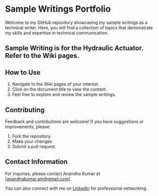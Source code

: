 # Sample Writings Portfolio

Welcome to my GitHub repository showcasing my sample writings as a technical writer. Here, you will find a collection of topics that demonstrate my skills and expertise in technical communication.

## Sample Writing is for the Hydraulic Actuator. Refer to the Wiki pages.

## How to Use

1. Navigate to the Wiki pages of your interest.
2. Click on the document title to view the content.
3. Feel free to explore and review the sample writings.

## Contributing

Feedback and contributions are welcome! If you have suggestions or improvements, please:

1. Fork the repository.
2. Make your changes.
3. Submit a pull request.

## Contact Information

For inquiries, please contact Anandha Kumar at [anandhakumar.am@gmail.com].

You can also connect with me on [LinkedIn](https://www.linkedin.com/in.anandha-kumar-4486531b) for professional networking.

